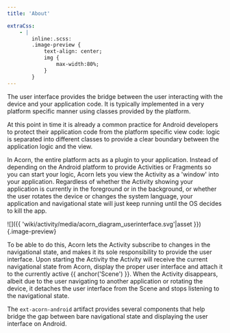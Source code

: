 ```yaml
---
title: 'About'

extraCss:
    - |
        inline:.scss:
        .image-preview {
            text-align: center; 
            img {
                max-width:80%;
            }    
        }
---
```


The user interface provides the bridge between the user interacting with the
device and your application code.
It is typically implemented in a very platform specific manner using classes
provided by the platform.

At this point in time it is already a common practice for Android developers 
to protect their application code from the platform specific view code: logic is 
separated into different classes to provide a clear boundary between the 
application logic and the view.

In Acorn, the entire platform acts as a plugin to your application.
Instead of depending on the Android platform to provide Activities or Fragments
so you can start your logic, Acorn lets you view the Activity as a 'window' into 
your application.
Regardless of whether the Activity showing your application is currently in the
foreground or in the background, or whether the user rotates the device or 
changes the system language, your application and navigational state will just
keep running until the OS decides to kill the app.

![]({{ 'wiki/activity/media/acorn_diagram_userinterface.svg'|asset }})
{.image-preview}

To be able to do this, Acorn lets the Activity subscribe to changes in the
navigational state, and makes it its sole responsibility to provide the user 
interface.
Upon starting the Activity the Activity will receive the current navigational 
state from Acorn, display the proper user interface and attach it to the 
currently active {{ anchor('Scene') }}.
When the Activity disappears, albeit due to the user navigating to another 
application or rotating the device, it detaches the user interface from the
Scene and stops listening to the navigational state.

The `ext-acorn-android` artifact provides several components that help bridge
the gap between bare navigational state and displaying the user interface on 
Android.
